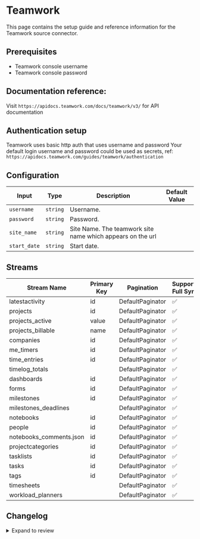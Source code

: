 # Teamwork

This page contains the setup guide and reference information for the Teamwork source connector.

## Prerequisites

- Teamwork console username
- Teamwork console password

## Documentation reference:
Visit `https://apidocs.teamwork.com/docs/teamwork/v3/` for API documentation

## Authentication setup

Teamwork uses basic http auth that uses username and password
Your default login username and password could be used as secrets, ref: `https://apidocs.teamwork.com/guides/teamwork/authentication`


## Configuration

| Input | Type | Description | Default Value |
|-------|------|-------------|---------------|
| `username` | `string` | Username.  |  |
| `password` | `string` | Password.  |  |
| `site_name` | `string` | Site Name. The teamwork site name which appears on the url |  |
| `start_date` | `string` | Start date.  |  |

## Streams
| Stream Name | Primary Key | Pagination | Supports Full Sync | Supports Incremental |
|-------------|-------------|------------|---------------------|----------------------|
| latestactivity | id | DefaultPaginator | ✅ |  ✅  |
| projects | id | DefaultPaginator | ✅ |  ✅  |
| projects_active | value | DefaultPaginator | ✅ |  ❌  |
| projects_billable | name | DefaultPaginator | ✅ |  ❌  |
| companies | id | DefaultPaginator | ✅ |  ✅  |
| me_timers | id | DefaultPaginator | ✅ |  ✅  |
| time_entries | id | DefaultPaginator | ✅ |  ✅  |
| timelog_totals |  | DefaultPaginator | ✅ |  ❌  |
| dashboards | id | DefaultPaginator | ✅ |  ✅  |
| forms | id | DefaultPaginator | ✅ |  ✅  |
| milestones | id | DefaultPaginator | ✅ |  ✅  |
| milestones_deadlines |  | DefaultPaginator | ✅ |  ❌  |
| notebooks | id | DefaultPaginator | ✅ |  ✅  |
| people | id | DefaultPaginator | ✅ |  ❌  |
| notebooks_comments.json | id | DefaultPaginator | ✅ |  ✅  |
| projectcategories | id | DefaultPaginator | ✅ |  ❌  |
| tasklists | id | DefaultPaginator | ✅ |  ✅  |
| tasks | id | DefaultPaginator | ✅ |  ✅  |
| tags | id | DefaultPaginator | ✅ |  ❌  |
| timesheets |  | DefaultPaginator | ✅ |  ❌  |
| workload_planners |  | DefaultPaginator | ✅ |  ❌  |

## Changelog

<details>
  <summary>Expand to review</summary>

| Version | Date | Pull Request | Subject |
| ------------------ | ------------ | --- | ---------------- |
| 0.0.13 | 2025-02-08 | [53521](https://github.com/airbytehq/airbyte/pull/53521) | Update dependencies |
| 0.0.12 | 2025-02-01 | [53106](https://github.com/airbytehq/airbyte/pull/53106) | Update dependencies |
| 0.0.11 | 2025-01-25 | [52382](https://github.com/airbytehq/airbyte/pull/52382) | Update dependencies |
| 0.0.10 | 2025-01-18 | [51988](https://github.com/airbytehq/airbyte/pull/51988) | Update dependencies |
| 0.0.9 | 2025-01-11 | [51399](https://github.com/airbytehq/airbyte/pull/51399) | Update dependencies |
| 0.0.8 | 2024-12-28 | [50758](https://github.com/airbytehq/airbyte/pull/50758) | Update dependencies |
| 0.0.7 | 2024-12-21 | [50362](https://github.com/airbytehq/airbyte/pull/50362) | Update dependencies |
| 0.0.6 | 2024-12-14 | [49757](https://github.com/airbytehq/airbyte/pull/49757) | Update dependencies |
| 0.0.5 | 2024-12-12 | [49429](https://github.com/airbytehq/airbyte/pull/49429) | Update dependencies |
| 0.0.4 | 2024-12-11 | [49119](https://github.com/airbytehq/airbyte/pull/49119) | Starting with this version, the Docker image is now rootless. Please note that this and future versions will not be compatible with Airbyte versions earlier than 0.64 |
| 0.0.3 | 2024-11-04 | [48149](https://github.com/airbytehq/airbyte/pull/48149) | Update dependencies |
| 0.0.2 | 2024-10-28 | [47552](https://github.com/airbytehq/airbyte/pull/47552) | Update dependencies |
| 0.0.1 | 2024-09-05 | [45155](https://github.com/airbytehq/airbyte/pull/45155) | Initial release by [@btkcodedev](https://github.com/btkcodedev) via Connector Builder |

</details>
